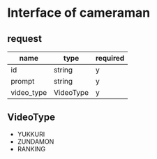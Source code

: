 # Interface of cameraman

## request
|name|type|required|
|--|--|--|
|id|string|y|
|prompt|string|y|
|video_type|VideoType|y|

## VideoType
- YUKKURI
- ZUNDAMON
- RANKING
